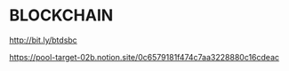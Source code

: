 # BLOCKCHAIN
http://bit.ly/btdsbc


https://pool-target-02b.notion.site/0c6579181f474c7aa3228880c16cdeac
